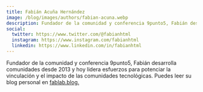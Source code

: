 ```yaml
---
title: Fabián Acuña Hernández
image: /blog/images/authors/fabian-acuna.webp
description: Fundador de la comunidad y conferencia 9punto5, Fabián desarrolla comunidades desde 2013 y hoy lidera esfuerzos para potenciar la vinculación y el impacto de las comunidades tecnológicas.
social:
  twitter: https://www.twitter.com/@fabianhtml
  instagram: https://www.instagram.com/fabianhtml
  linkedin: https://www.linkedin.com/in/fabianhtml
---
```


Fundador de la comunidad y conferencia  9punto5, Fabián desarrolla comunidades desde 2013 y hoy lidera esfuerzos para potenciar la vinculación y el impacto de las comunidades tecnológicas. Puedes leer su blog personal en [fablab.blog.](https://fablab.blog)
